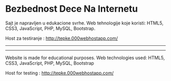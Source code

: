 # Bezbednost Dece Na Internetu

Sajt je napravljen u edukacione svrhe. Web tehnologije koje koristi: HTML5, CSS3, JavaScript, PHP, MySQL, Bootstrap.

Host za testiranje : http://tepke.000webhostapp.com/

__________________________________________________________________________________________________________________________________
---------------------------------------------------------------------------------------------------------------------------------

Website is made for educational purposes. Web technologies used: HTML5, CSS3, JavaScript, PHP, MySQL, Bootstrap

Host for testing : http://tepke.000webhostapp.com/
